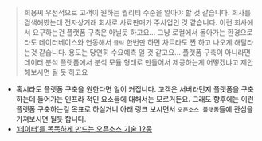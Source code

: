 > 희용씨 우선적으로 고객이 원하는 퀄리티 수준을 알아야 할 것 같습니다. 회사를 검색해봤는데 전자상거래 회사로 사료판매가 주사업인 것 같습니다. 이런 회사에서 요구하는건 플랫폼 구축은 아닐듯 하고요... 그냥 로컬에서 돌아가는 환경으로라도 데이터베이스와 연동해서 `클릭` 한번만 하면 차트라도 짠 하고 나오게 해달라는것 같습니다. 용도는 당연히 수요예측 일 것 같고요... 플랫폼 구축이 아니라면 데이터 분석 플랫폼에서 분석 모듈 형태로 만들어서 제공하는게 어떻겠냐고 제안해보시면 될 듯 하고요

* 혹시라도 플랫폼 구축을 원한다면 일이 커집니다. 고객은 서버라던지 플랫폼을 구축하는데 들어가는 인프라 적인 요소들에 대해서는 모르거든요. 그래도 향후에는 이런 플랫폼 구축하는걸 목표로 하실거니 아래 링크 보시면서 `오픈소스 플랫폼`들에 관심을 가져보시면 될듯 합니다.
* [‘데이터’를 똑똑하게 만드는 오픈소스 기술 12종](http://www.bloter.net/archives/238491)




